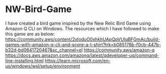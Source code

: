 # NW-Bird-Game
I have created a bird game inspired by the New Relic Bird Game using Amazon Q CLI on Windows.
The resources which I have followed to make this game are as below:
https://community.aws/content/2xIoduO0xhkhUApQpVUIqBFGmAc/build-games-with-amazon-q-cli-and-score-a-t-shirt?trk=b085178b-f0cb-447b-b32d-bd0641720467&sc_channel=el
https://community.aws/amazon-q
https://docs.aws.amazon.com/amazonq/latest/qdeveloper-ug/command-line-installing.html
https://learn.microsoft.com/en-us/windows/wsl/setup/environment
